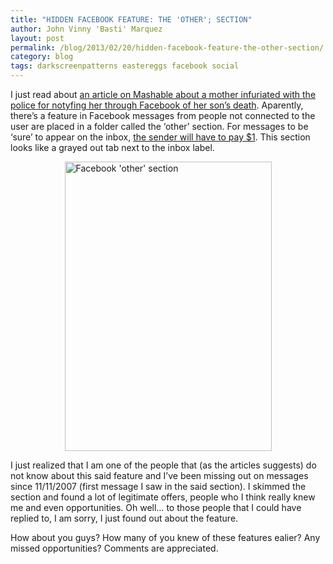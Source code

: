 ```yaml
---
title: "HIDDEN FACEBOOK FEATURE: THE 'OTHER'; SECTION"
author: John Vinny 'Basti' Marquez
layout: post
permalink: /blog/2013/02/20/hidden-facebook-feature-the-other-section/
category: blog
tags: darkscreenpatterns eastereggs facebook social
---
```

I just read about <a href="http://mashable.com/2013/02/19/hidden-facebook-feature-death/" target="_blank">an article on Mashable about a mother infuriated with the police for notyfing her through Facebook of her son&#8217;s death</a>. Aparently, there&#8217;s a feature in Facebook messages from people not connected to the user are placed in a folder called the &#8216;other&#8217; section. For messages to be &#8216;sure&#8217; to appear on the inbox, <a href="http://www.dailydot.com/news/facebook-1-dollar-private-inbox-messages/" target="_blank">the sender will have to pay $1</a>. This section looks like a grayed out tab next to the inbox label.

<img style="display: block; margin-left: auto; margin-right: auto;" title="Facebook 'other' section" alt="Facebook 'other' section" src="http://i1169.photobucket.com/albums/r511/johnvinnymarquez/ScreenShot2013-02-20at114822PM_zps949e1f7f.png" width="331" height="463" />

I just realized that I am one of the people that (as the articles suggests) do not know about this said feature and I&#8217;ve been missing out on messages since 11/11/2007 (first message I saw in the said section). I skimmed the section and found a lot of legitimate offers, people who I think really knew me and even opportunities. Oh well&#8230; to those people that I could have replied to, I am sorry, I just found out about the feature.

How about you guys? How many of you knew of these features ealier? Any missed opportunities? Comments are appreciated.